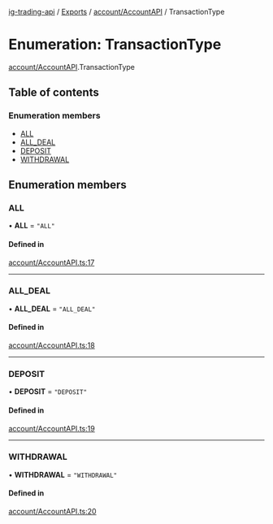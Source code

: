 [ig-trading-api](../README.md) / [Exports](../modules.md) / [account/AccountAPI](../modules/account_AccountAPI.md) / TransactionType

# Enumeration: TransactionType

[account/AccountAPI](../modules/account_AccountAPI.md).TransactionType

## Table of contents

### Enumeration members

- [ALL](account_AccountAPI.TransactionType.md#all)
- [ALL_DEAL](account_AccountAPI.TransactionType.md#all_deal)
- [DEPOSIT](account_AccountAPI.TransactionType.md#deposit)
- [WITHDRAWAL](account_AccountAPI.TransactionType.md#withdrawal)

## Enumeration members

### ALL

• **ALL** = `"ALL"`

#### Defined in

[account/AccountAPI.ts:17](https://github.com/bennycode/ig-trading-api/blob/f7fd8d0/src/account/AccountAPI.ts#L17)

---

### ALL_DEAL

• **ALL_DEAL** = `"ALL_DEAL"`

#### Defined in

[account/AccountAPI.ts:18](https://github.com/bennycode/ig-trading-api/blob/f7fd8d0/src/account/AccountAPI.ts#L18)

---

### DEPOSIT

• **DEPOSIT** = `"DEPOSIT"`

#### Defined in

[account/AccountAPI.ts:19](https://github.com/bennycode/ig-trading-api/blob/f7fd8d0/src/account/AccountAPI.ts#L19)

---

### WITHDRAWAL

• **WITHDRAWAL** = `"WITHDRAWAL"`

#### Defined in

[account/AccountAPI.ts:20](https://github.com/bennycode/ig-trading-api/blob/f7fd8d0/src/account/AccountAPI.ts#L20)
